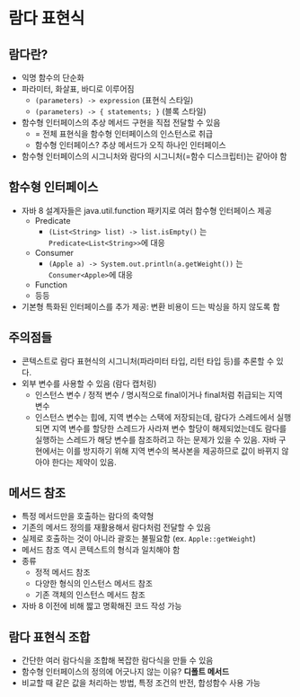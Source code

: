 # 람다 표현식

## 람다란?
- 익명 함수의 단순화
- 파라미터, 화살표, 바디로 이루어짐
    * `(parameters) -> expression` (표현식 스타일)
    * `(parameters) -> { statements; }` (블록 스타일)
- 함수형 인터페이스의 추상 메서드 구현을 직접 전달할 수 있음
    * = 전체 표현식을 함수형 인터페이스의 인스턴스로 취급
    * 함수형 인터페이스? 추상 메서드가 오직 하나인 인터페이스
- 함수형 인터페이스의 시그니처와 람다의 시그니처(=함수 디스크립터)는 같아야 함


## 함수형 인터페이스
- 자바 8 설계자들은 java.util.function 패키지로 여러 함수형 인터페이스 제공
    * Predicate
        + `(List<String> list) -> list.isEmpty()` 는 `Predicate<List<String>>`에 대응
    * Consumer
        + `(Apple a) -> System.out.println(a.getWeight())` 는 `Consumer<Apple>`에 대응
    * Function
    * 등등
- 기본형 특화된 인터페이스를 추가 제공: 변환 비용이 드는 박싱을 하지 않도록 함


## 주의점들
- 콘텍스트로 람다 표현식의 시그니처(파라미터 타입, 리턴 타입 등)를 추론할 수 있다.
- 외부 변수를 사용할 수 있음 (람다 캡처링)
    * 인스턴스 변수 / 정적 변수 / 명시적으로 final이거나 final처럼 취급되는 지역 변수
    * 인스턴스 변수는 힙에, 지역 변수는 스택에 저장되는데, 람다가 스레드에서 실행되면 지역 변수를 할당한 스레드가 사라져 변수 할당이 해제되었는데도 람다를 실행하는 스레드가 해당 변수를 참조하려고 하는 문제가 있을 수 있음. 자바 구현에서는 이를 방지하기 위해 지역 변수의 복사본을 제공하므로 값이 바뀌지 않아야 한다는 제약이 있음.


## 메서드 참조
- 특정 메서드만을 호출하는 람다의 축약형
- 기존의 메서드 정의를 재활용해서 람다처럼 전달할 수 있음
- 실제로 호출하는 것이 아니라 괄호는 불필요함 (ex. `Apple::getWeight`)
- 메서드 참조 역시 콘텍스트의 형식과 일치해야 함
- 종류
    * 정적 메서드 참조
    * 다양한 형식의 인스턴스 메서드 참조
    * 기존 객체의 인스턴스 메서드 참조
- 자바 8 이전에 비해 짧고 명확해진 코드 작성 가능


## 람다 표현식 조합
- 간단한 여러 람다식을 조합해 복잡한 람다식을 만들 수 있음
- 함수형 인터페이스의 정의에 어긋나지 않는 이유? **디폴트 메서드**
- 비교할 때 같은 값을 처리하는 방법, 특정 조건의 반전, 합성함수 사용 가능